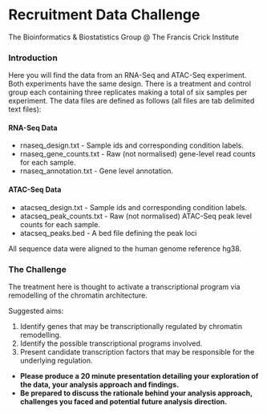 # Recruitment Data Challenge

The Bioinformatics & Biostatistics Group @ The Francis Crick Institute

### Introduction

Here you will find the data from an RNA-Seq and ATAC-Seq experiment. Both experiments have the same design. There is a treatment and control group each containing three replicates making a total of six samples per experiment. The data files are defined as follows (all files are tab delimited text files):

#### RNA-Seq Data

* rnaseq_design.txt - Sample ids and corresponding condition labels.
* rnaseq_gene_counts.txt - Raw (not normalised) gene-level read counts for each sample.
* rnaseq_annotation.txt - Gene level annotation.

#### ATAC-Seq Data

* atacseq_design.txt - Sample ids and corresponding condition labels.
* atacseq_peak_counts.txt - Raw (not normalised) ATAC-Seq peak level counts for each sample.
* atacseq_peaks.bed - A bed file defining the peak loci

All sequence data were aligned to the human genome reference hg38.

### The Challenge

The treatment here is thought to activate a transcriptional program via remodelling of the chromatin architecture. 

Suggested aims:
1. Identify genes that may be transcriptionally regulated by chromatin remodelling.
2. Identify the possible transcriptional programs involved.
3. Present candidate transcription factors that may be responsible for the underlying regulation.

* **Please produce a 20 minute presentation detailing your exploration of the data, your analysis approach and findings.**
* **Be prepared to discuss the rationale behind your analysis approach, challenges you faced and potential future analysis direction.**
